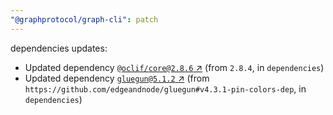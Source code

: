```yaml
---
"@graphprotocol/graph-cli": patch
---
```

dependencies updates:
  - Updated dependency [`@oclif/core@2.8.6` ↗︎](https://www.npmjs.com/package/@oclif/core/v/2.8.6) (from `2.8.4`, in `dependencies`)
  - Updated dependency [`gluegun@5.1.2` ↗︎](https://www.npmjs.com/package/gluegun/v/5.1.2) (from `https://github.com/edgeandnode/gluegun#v4.3.1-pin-colors-dep`, in `dependencies`)
